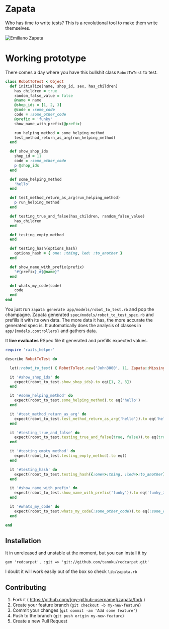 # Zapata

Who has time to write tests? This is a revolutional tool to make them write themselves.


![Emiliano Zapata](https://cloud.githubusercontent.com/assets/1877286/3753719/af3bfec2-1814-11e4-8790-242c2b26a8e9.jpg)

# Working prototype

There comes a day where you have this bullshit class ``RobotToTest`` to test.

```ruby
class RobotToTest < Object
  def initialize(name, shop_id, sex, has_children)
    has_children = true
    random_false_value = false
    @name = name
    @shop_ids = [1, 2, 3]
    @code = :some_code
    code = :some_other_code
    @prefix = 'funky'
    show_name_with_prefix(@prefix)

    run_helping_method = some_helping_method
    test_method_return_as_arg(run_helping_method)
  end

  def show_shop_ids
    shop_id = 11
    code = :some_other_code
    p @shop_ids
  end

  def some_helping_method
    'hello'
  end

  def test_method_return_as_arg(run_helping_method)
    p run_helping_method
  end

  def testing_true_and_false(has_children, random_false_value)
    has_children
  end

  def testing_empty_method
  end

  def testing_hash(options_hash)
    options_hash = { one: :thing, led: :to_another }
  end

  def show_name_with_prefix(prefix)
    "#{prefix}_#{@name}"
  end

  def whats_my_code(code)
    code
  end
end
```

You just run ``zapata generate app/models/robot_to_test.rb`` and pop the champagne.
Zapata generated ``spec/models/robot_to_test_spec.rb`` and prefills it with its own data.
The more data it has, the more accurate the generated spec is. It automatically
does the analysis of classes in ``app/{models,controllers}`` and gathers data.

It __live evaluates__ RSpec file it generated and prefills expected values.

```ruby
require 'rails_helper'

describe RobotToTest do

  let(:robot_to_test) { RobotToTest.new('John3000', 11, Zapata::Missing.new(:never_set, :sex), true) }

  it '#show_shop_ids' do
    expect(robot_to_test.show_shop_ids).to eq([1, 2, 3])
  end

  it '#some_helping_method' do
    expect(robot_to_test.some_helping_method).to eq('hello')
  end

  it '#test_method_return_as_arg' do
    expect(robot_to_test.test_method_return_as_arg('hello')).to eq('hello')
  end

  it '#testing_true_and_false' do
    expect(robot_to_test.testing_true_and_false(true, false)).to eq(true)
  end

  it '#testing_empty_method' do
    expect(robot_to_test.testing_empty_method).to eq()
  end

  it '#testing_hash' do
    expect(robot_to_test.testing_hash({:one=>:thing, :led=>:to_another})).to eq({:one=>:thing, :led=>:to_another})
  end

  it '#show_name_with_prefix' do
    expect(robot_to_test.show_name_with_prefix('funky')).to eq('funky_John3000')
  end

  it '#whats_my_code' do
    expect(robot_to_test.whats_my_code(:some_other_code)).to eq(:some_other_code)
  end

end
```

## Installation

It in unreleased and unstable at the moment, but you can install it by
```
gem 'redcarpet', :git => 'git://github.com/tanoku/redcarpet.git'
```

I doubt it will work easily out of the box so check ``lib/zapata.rb``

## Contributing

1. Fork it ( https://github.com/[my-github-username]/zapata/fork )
2. Create your feature branch (`git checkout -b my-new-feature`)
3. Commit your changes (`git commit -am 'Add some feature'`)
4. Push to the branch (`git push origin my-new-feature`)
5. Create a new Pull Request
